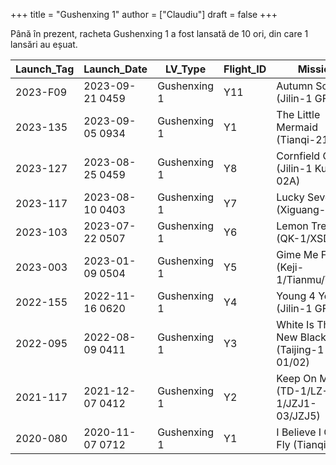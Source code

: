+++
title = "Gushenxing 1"
author = ["Claudiu"]
draft = false
+++

Până în prezent, racheta Gushenxing 1 a fost lansată de 10 ori, din care 1 lansări au eșuat.

| Launch_Tag | Launch_Date     | LV_Type      | Flight_ID | Mission                                  | Launch_Site | Country | Outcome |
|------------|-----------------|--------------|-----------|------------------------------------------|-------------|---------|---------|
| 2023-F09   | 2023-09-21 0459 | Gushenxing 1 | Y11       | Autumn Sonata (Jilin-1 GF04B)            | JQ LC43/95A | CN      | F       |
| 2023-135   | 2023-09-05 0934 | Gushenxing 1 | Y1        | The Little Mermaid (Tianqi-21/24)        | HHAI LP4    | CN      | S       |
| 2023-127   | 2023-08-25 0459 | Gushenxing 1 | Y8        | Cornfield Chase (Jilin-1 Kuanfu 02A)     | JQ LC43/95A | CN      | S       |
| 2023-117   | 2023-08-10 0403 | Gushenxing 1 | Y7        | Lucky Seven (Xiguang-1)                  | JQ LC43/95A | CN      | S       |
| 2023-103   | 2023-07-22 0507 | Gushenxing 1 | Y6        | Lemon Tree (QK-1/XSD-16)                 | JQ LC43/95A | CN      | S       |
| 2023-003   | 2023-01-09 0504 | Gushenxing 1 | Y5        | Gime Me Five (Keji-1/Tianmu/Tianqi)      | JQ LC43/95A | CN      | S       |
| 2022-155   | 2022-11-16 0620 | Gushenxing 1 | Y4        | Young 4 You (Jilin-1 GF03)               | JQ LC43/95A | CN      | S       |
| 2022-095   | 2022-08-09 0411 | Gushenxing 1 | Y3        | White Is The New Black (Taijing-1 01/02) | JQ LC43/95A | CN      | S       |
| 2021-117   | 2021-12-07 0412 | Gushenxing 1 | Y2        | Keep On Moving (TD-1/LZ-1/JZJ1-03/JZJ5)  | JQ LC43/95? | CN      | S       |
| 2020-080   | 2020-11-07 0712 | Gushenxing 1 | Y1        | I Believe I Can Fly (Tianqi-11)          | JQ          | CN      | S       |
